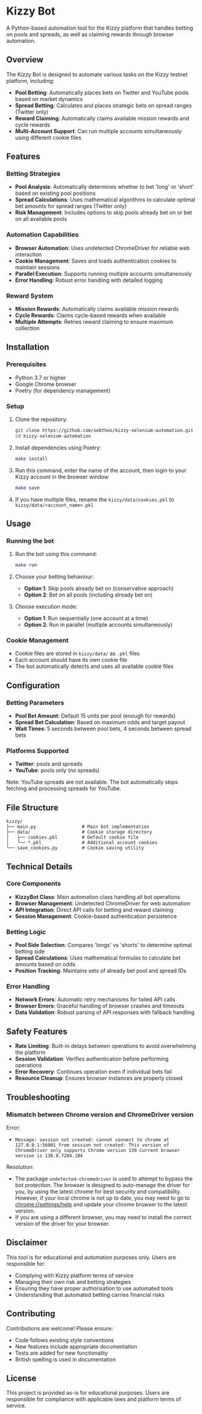 # Kizzy Bot

A Python-based automation tool for the Kizzy platform that handles betting on pools and spreads, as well as claiming rewards through browser automation.

## Overview

The Kizzy Bot is designed to automate various tasks on the Kizzy testnet platform, including:

- **Pool Betting**: Automatically places bets on Twitter and YouTube pools based on market dynamics
- **Spread Betting**: Calculates and places strategic bets on spread ranges (Twitter only)
- **Reward Claiming**: Automatically claims available mission rewards and cycle rewards
- **Multi-Account Support**: Can run multiple accounts simultaneously using different cookie files

## Features

### Betting Strategies

- **Pool Analysis**: Automatically determines whether to bet 'long' or 'short' based on existing pool positions
- **Spread Calculations**: Uses mathematical algorithms to calculate optimal bet amounts for spread ranges (Twitter only)
- **Risk Management**: Includes options to skip pools already bet on or bet on all available pools

### Automation Capabilities

- **Browser Automation**: Uses undetected ChromeDriver for reliable web interaction
- **Cookie Management**: Saves and loads authentication cookies to maintain sessions
- **Parallel Execution**: Supports running multiple accounts simultaneously
- **Error Handling**: Robust error handling with detailed logging

### Reward System

- **Mission Rewards**: Automatically claims available mission rewards
- **Cycle Rewards**: Claims cycle-based rewards when available
- **Multiple Attempts**: Retries reward claiming to ensure maximum collection

## Installation

### Prerequisites

- Python 3.7 or higher
- Google Chrome browser
- Poetry (for dependency management)

### Setup

1. Clone the repository:

   ```bash
   git clone https://github.com/sebtheo/kizzy-selenium-automation.git
   cd kizzy-selenium-automation
   ```

2. Install dependencies using Poetry:

   ```bash
   make install
   ```

3. Run this command, enter the name of the account, then login to your Kizzy account in the browser window

   ```bash
   make save
   ```

4. If you have multiple files, rename the `kizzy/data/cookies.pkl` to `kizzy/data/<account_name>.pkl`

## Usage

### Running the bot

1. Run the bot using this command:

   ```bash
   make run
   ```

2. Choose your betting behaviour:

   - **Option 1**: Skip pools already bet on (conservative approach)
   - **Option 2**: Bet on all pools (including already bet on)

3. Choose execution mode:
   - **Option 1**: Run sequentially (one account at a time)
   - **Option 2**: Run in parallel (multiple accounts simultaneously)

### Cookie Management

- Cookie files are stored in `kizzy/data/` as `.pkl` files
- Each account should have its own cookie file
- The bot automatically detects and uses all available cookie files

## Configuration

### Betting Parameters

- **Pool Bet Amount**: Default 15 units per pool (enough for rewards)
- **Spread Bet Calculation**: Based on maximum odds and target payout
- **Wait Times**: 5 seconds between pool bets, 4 seconds between spread bets

### Platforms Supported

- **Twitter**: pools and spreads
- **YouTube**: pools only (no spreads)

Note: YouTube spreads are not available. The bot automatically skips fetching and processing spreads for YouTube.

## File Structure

```
kizzy/
├── main.py                 # Main bot implementation
├── data/                   # Cookie storage directory
│   ├── cookies.pkl         # Default cookie file
│   └── *.pkl               # Additional account cookies
└── save_cookies.py         # Cookie saving utility
```

## Technical Details

### Core Components

- **KizzyBot Class**: Main automation class handling all bot operations
- **Browser Management**: Undetected ChromeDriver for web automation
- **API Integration**: Direct API calls for betting and reward claiming
- **Session Management**: Cookie-based authentication persistence

### Betting Logic

- **Pool Side Selection**: Compares 'longs' vs 'shorts' to determine optimal betting side
- **Spread Calculations**: Uses mathematical formulas to calculate bet amounts based on odds
- **Position Tracking**: Maintains sets of already bet pool and spread IDs

### Error Handling

- **Network Errors**: Automatic retry mechanisms for failed API calls
- **Browser Errors**: Graceful handling of browser crashes and timeouts
- **Data Validation**: Robust parsing of API responses with fallback handling

## Safety Features

- **Rate Limiting**: Built-in delays between operations to avoid overwhelming the platform
- **Session Validation**: Verifies authentication before performing operations
- **Error Recovery**: Continues operation even if individual bets fail
- **Resource Cleanup**: Ensures browser instances are properly closed

## Troubleshooting

### Mismatch between Chrome version and ChromeDriver version

Error:

- `Message: session not created: cannot connect to chrome at 127.0.0.1:56001
from session not created: This version of ChromeDriver only supports Chrome version 139
Current browser version is 138.0.7204.184`

Resolution:

- The package `undetected-chromedriver` is used to attempt to bypass the bot protection. The browser is designed to auto-manage
  the driver for you, by using the latest chrome for best security and compatibility. However, if your local chrome is not up to date,
  you may need to go to [chrome://settings/help](chrome://settings/help) and update your chrome browser to the latest version.
- If you are using a different browser, you may need to install the correct version of the driver for your browser.

## Disclaimer

This tool is for educational and automation purposes only. Users are responsible for:

- Complying with Kizzy platform terms of service
- Managing their own risk and betting strategies
- Ensuring they have proper authorisation to use automated tools
- Understanding that automated betting carries financial risks

## Contributing

Contributions are welcome! Please ensure:

- Code follows existing style conventions
- New features include appropriate documentation
- Tests are added for new functionality
- British spelling is used in documentation

## License

This project is provided as-is for educational purposes. Users are responsible for compliance with applicable laws and platform terms of service.
